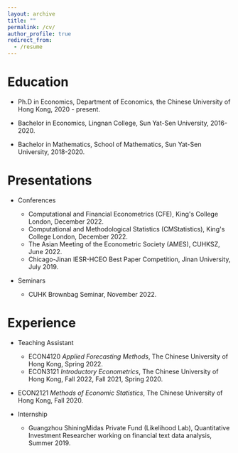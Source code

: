 ```yaml
---
layout: archive
title: ""
permalink: /cv/
author_profile: true
redirect_from:
  - /resume
---
```


Education
======
* Ph.D in Economics, Department of Economics, the Chinese University of Hong Kong, 2020 - present.

* Bachelor in Economics, Lingnan College, Sun Yat-Sen University, 2016-2020. 

* Bachelor in Mathematics, School of Mathematics, Sun Yat-Sen University, 2018-2020. 

  

Presentations 
======

* Conferences

  * Computational and Financial Econometrics (CFE), King's College London, December 2022. 
  * Computational and Methodological Statistics (CMStatistics), King's College London, December 2022. 
  * The Asian Meeting of the Econometric Society (AMES), CUHKSZ, June 2022. 
  * Chicago-Jinan IESR-HCEO Best Paper Competition, Jinan University, July 2019.

* Seminars

  * CUHK Brownbag Seminar, November 2022.

    

Experience
======
* Teaching Assistant 
  * ECON4120 *Applied Forecasting Methods*, The Chinese University of Hong Kong, Spring 2022.
  * ECON3121 *Introductory Econometrics*, The Chinese University of Hong Kong,
     Fall 2022, Fall 2021, Spring 2020.
* ECON2121 *Methods of Economic Statistics*, The Chinese University of Hong Kong, Fall 2020.
  







* Internship 
  * Guangzhou ShiningMidas Private Fund (Likelihood Lab), Quantitative Investment Researcher working on financial text data analysis, Summer 2019.  
  